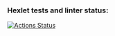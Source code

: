 ### Hexlet tests and linter status:
[![Actions Status](https://github.com/Snbit1/frontend-project-44/actions/workflows/hexlet-check.yml/badge.svg)](https://github.com/Snbit1/frontend-project-44/actions)